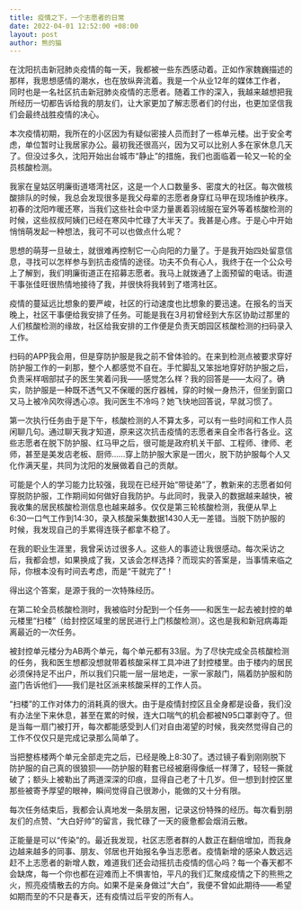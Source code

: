 ```yaml
---
title: 疫情之下，一个志愿者的日常
date: 2022-04-01 12:52:00 +08:00
layout: post
author: 熊的猫
---
```


在沈阳抗击新冠肺炎疫情的每一天，我都被一些东西感动着。正如作家魏巍描述的那样，我思想感情的潮水，也在放纵奔流着。我是一个从业12年的媒体工作者，同时也是一名社区抗击新冠肺炎疫情的志愿者。随着工作的深入，我越来越想把我所经历一切都告诉给我的朋友们，让大家更加了解志愿者们的付出，也更加坚信我们会最终战胜疫情的决心。

本次疫情初期，我所在的小区因为有疑似密接人员而封了一栋单元楼。出于安全考虑，单位暂时让我居家办公。最初我还很高兴，因为又可以比别人多在家休息几天了。但没过多久，沈阳开始出台城市“静止”的措施，我们也面临着一轮又一轮的全员核酸检测。

我家在皇姑区明廉街道塔湾社区，这是一个人口数量多、密度大的社区。每次做核酸排队的时候，我总会发现很多是我父母辈的志愿者身穿红马甲在现场维护秩序。初春的沈阳咋暖还寒，当我们这些社会中坚力量裹着羽绒服在室外等着核酸检测的时候，这些叔叔阿姨们已经在寒风中忙碌了大半天了。我甚是心疼。于是心中开始悄悄萌发起一种想法，我可不可以也做点什么呢？

思想的萌芽一旦破土，就很难再控制它一心向阳的力量了。于是我开始四处留意信息，寻找可以怎样参与到抗击疫情的途径。功夫不负有心人，我终于在一个公众号上了解到，我们明廉街道正在招募志愿者。我马上就拨通了上面预留的电话。街道干事张佳旺很热情地接待了我，并很快将我转到了塔湾社区。

疫情的蔓延远比想象的要严峻，社区的行动速度也比想象的要迅速。在报名的当天晚上，社区干事便给我安排了任务。可能是我在3月初曾经到大东区协助过那里的人们核酸检测的缘故，社区给我安排的工作便是负责天朗园区核酸检测的扫码录入工作。

扫码的APP我会用，但是穿防护服是我之前不曾体验的。在来到检测点被要求穿好防护服工作的一刹那，整个人都感觉不自在。手忙脚乱又笨拙地穿好防护服之后，负责采样咽部拭子的医生笑着问我——感觉怎么样？我的回答是——太闷了。确实，防护服是一种既不透气又不保暖的医疗器械，穿的时候一身热汗，但坐到窗口又马上被冷风吹得透心凉。我问医生不冷吗？她飞快地回答说，早就习惯了。

第一次执行任务由于是下午，核酸检测的人不算太多，可以有一些时间和工作人员闲聊几句。通过聊天我才知道，原来这次抗击疫情的志愿者来自全市各行各业。这些志愿者在脱下防护服、红马甲之后，很可能是政府机关干部、工程师、律师、老师，甚至是美发店老板、厨师……穿上防护服大家是一团火，脱下防护服每个人又化作满天星，共同为沈阳的发展做着自己的贡献。

可能是个人的学习能力比较强，我现在已经开始“带徒弟”了，教新来的志愿者如何穿脱防护服，工作期间如何做好自我防护。与此同时，我录入的数据越来越快，被我收集的居民核酸检测信息也越来越多。仅仅是第三轮核酸检测，我便从早上6:30一口气工作到14:30，录入核酸采集数据1430人无一差错。当脱下防护服的时候，我发现自己的手累得连筷子都拿不稳了。

在我的职业生涯里，我曾采访过很多人。这些人的事迹让我很感动。每次采访之后，我都会想，如果换成了我，又该会怎样选择？而现实的答案是，当事情来临之际，你根本没有时间去考虑，而是“干就完了”！

得出这个答案，是源于我的一次特殊经历。

在第二轮全员核酸检测时，我被临时分配到一个任务——和医生一起去被封控的单元楼里“扫楼”（给封控区域里的居民进行上门核酸检测）。这也是我和新冠病毒距离最近的一次任务。

被封控单元楼分为AB两个单元，每个单元都有33层。为了尽快完成全员核酸检测的任务，我和医生想都没想就带着核酸采样工具冲进了封控楼里。由于楼内的居民必须保持足不出户，所以我们只能一层一层地走，一家一家敲门，隔着防护服和防盗门告诉他们——我们是社区派来核酸采样的工作人员。

“扫楼”的工作对体力的消耗真的很大。由于是疫情封控区且全身都是设备，我们没有办法坐下来休息，甚至在累的时候，连大口喘气的机会都被N95口罩剥夺了。但是当每一扇门被打开，每次都能感受到人们对自由渴望的时候，我突然觉得自己的工作不仅仅只是完成记录那么简单了。

当把整栋楼两个单元全部走完之后，已经是晚上8:30了。透过镜子看到刚刚脱下防护服的自己真的很狼狈——防护服的鞋套已经被磨得像纸一样薄了，轻轻一撕就破了；额头上被勒出了两道深深的印痕，显得自己老了十几岁。但一想到封控区里那些被寄予厚望的眼神，瞬间觉得自己很渺小，能做的又十分有限。

每次任务结束后，我都会认真地发一条朋友圈，记录这份特殊的经历。每次看到朋友们的点赞、“大白好帅”的留言，我忙碌了一天的疲惫都会烟消云散。

正能量是可以“传染”的。最近我发现，社区志愿者群的人数正在翻倍增加，而我身边越来越多的同事、朋友、邻居也开始报名争当志愿者。疫情新增的感染人数远远赶不上志愿者的新增人数，难道我们还会动摇抗击疫情的信心吗？每一个春天都不会缺席，每一个你也都在迎难而上不惧害怕，平凡的我们汇聚成疫情之下的熊熊之火，照亮疫情散去的方向。如果不是亲身做过“大白”，我便不曾如此期待——希望如期而至的不只是春天，还有疫情过后平安的所有人。
